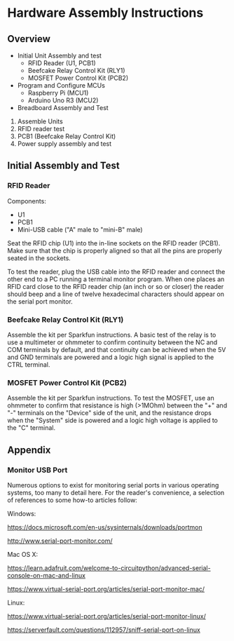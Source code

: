 
# Hardware Assembly Instructions

## Overview

* Initial Unit Assembly and test
  * RFID Reader (U1, PCB1)
  * Beefcake Relay Control Kit (RLY1)
  * MOSFET Power Control Kit (PCB2)
* Program and Configure MCUs
  * Raspberry Pi (MCU1)
  * Arduino Uno R3 (MCU2)
* Breadboard Assembly and Test
1. Assemble Units
1. RFID reader test
2. PCB1 (Beefcake Relay Control Kit)
1. Power supply assembly and test

## Initial Assembly and Test

### RFID Reader

Components:
* U1
* PCB1
* Mini-USB cable ("A" male to "mini-B" male)

Seat the RFID chip (U1) into the in-line sockets on the RFID reader (PCB1).
Make sure that the chip is properly aligned so that all the pins are
properly seated in the sockets.

To test the reader, plug the USB cable into the RFID reader and connect the
other end to a PC running a terminal monitor program.  When one places an
RFID card close to the RFID reader chip (an inch or so or closer) the reader
should beep and a line of twelve hexadecimal characters should appear on
the serial port monitor.

### Beefcake Relay Control Kit (RLY1)

Assemble the kit per Sparkfun instructions.  A basic test of the relay is
to use a multimeter or ohmmeter to confirm continuity between the NC and COM
terminals by default, and that continuity can be achieved when the 5V and GND
terminals are powered and a logic high signal is applied to the CTRL terminal.

### MOSFET Power Control Kit (PCB2)

Assemble the kit per Sparkfun instructions.  To test the MOSFET, use an ohmmeter
to confirm that resistance is high (>1MOhm) between the "+" and "-" terminals
on the "Device" side of the unit, and the resistance drops when the "System"
side is powered and a logic high voltage is applied to the "C" terminal.

## Appendix

### Monitor USB Port

Numerous options to exist for monitoring serial ports in various operating
systems, too many to detail here.  For the reader's convenience, a selection
of references to some how-to articles follow:

Windows:

  https://docs.microsoft.com/en-us/sysinternals/downloads/portmon

  http://www.serial-port-monitor.com/

Mac OS X:

  https://learn.adafruit.com/welcome-to-circuitpython/advanced-serial-console-on-mac-and-linux

  https://www.virtual-serial-port.org/articles/serial-port-monitor-mac/

Linux:

  https://www.virtual-serial-port.org/articles/serial-port-monitor-linux/

  https://serverfault.com/questions/112957/sniff-serial-port-on-linux
